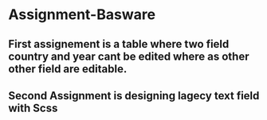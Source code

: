 # Assignment-Basware

## First assignement is a table where two field country and year cant be edited where as other other field are editable.


## Second Assignment is designing lagecy text field with Scss
